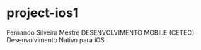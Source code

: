 # project-ios1

Fernando Silveira Mestre
DESENVOLVIMENTO MOBILE (CETEC)
Desenvolvimento Nativo para iOS
